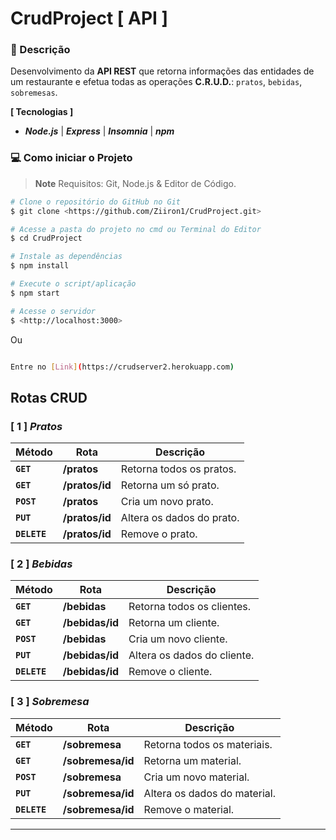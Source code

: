 # CrudProject [ API ] 
### 📑 Descrição
Desenvolvimento da **API REST** que retorna informações das entidades de um restaurante e efetua todas as operações **C.R.U.D.**: ``pratos``, ``bebidas``, ``sobremesas``.

**[ Tecnologias ]**
  
- <em>**Node.js**</em> | <em>**Express**</em> | <em>**Insomnia**</em> | <em>**npm**</em>

### 💻 Como iniciar o Projeto

> **Note**
> Requisitos: Git, Node.js & Editor de Código.

```bash
# Clone o repositório do GitHub no Git
$ git clone <https://github.com/Ziiron1/CrudProject.git>

# Acesse a pasta do projeto no cmd ou Terminal do Editor
$ cd CrudProject

# Instale as dependências
$ npm install

# Execute o script/aplicação
$ npm start

# Acesse o servidor
$ <http://localhost:3000>
```

Ou

```bash

Entre no [Link](https://crudserver2.herokuapp.com)

```

## Rotas CRUD

### [ 1 ] <em>Pratos</em>

| Método | Rota | Descrição |
| ------ | ----- | ----------- |
| **`GET`** | **/pratos** | Retorna todos os pratos. |
|  **`GET`** | **/pratos/id** | Retorna um só prato. |
|  **`POST`** | **/pratos** | Cria um novo prato.  |
|  **`PUT`** | **/pratos/id** | Altera os dados do prato.
|  **`DELETE`** | **/pratos/id** | Remove o prato.
  
### [ 2 ] <em>Bebidas</em>

| Método | Rota | Descrição |
| ------ | ----- | ----------- |
|  **`GET`** | **/bebidas** | Retorna todos os clientes. |
|  **`GET`** | **/bebidas/id** | Retorna um cliente. |
|  **`POST`** | **/bebidas** | Cria um novo cliente.  |
|  **`PUT`** | **/bebidas/id** | Altera os dados do cliente.
|  **`DELETE`** | **/bebidas/id** | Remove o cliente.
  

### [ 3 ] <em>Sobremesa</em>

| Método | Rota | Descrição |
| ------ | ----- | ----------- |
|  **`GET`** | **/sobremesa** | Retorna todos os materiais. |
|  **`GET`** | **/sobremesa/id** |  Retorna um material. |
|  **`POST`** | **/sobremesa** | Cria um novo material.  |
|  **`PUT`** | **/sobremesa/id** | Altera os dados do material.
|  **`DELETE`** | **/sobremesa/id** | Remove o material.
  
---